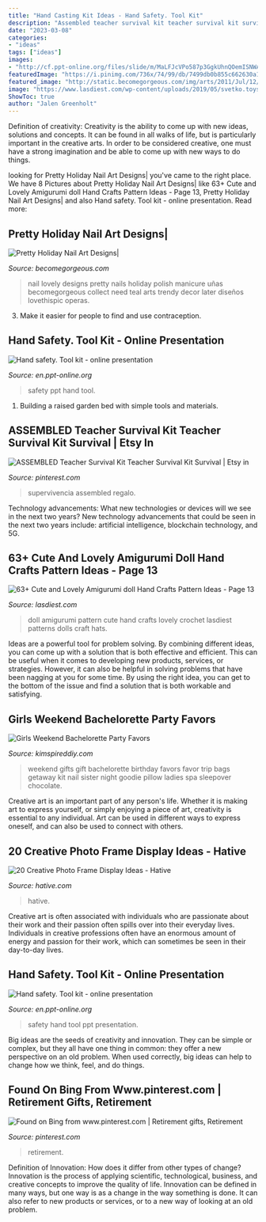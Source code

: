 ```yaml
---
title: "Hand Casting Kit Ideas - Hand Safety. Tool Kit"
description: "Assembled teacher survival kit teacher survival kit survival"
date: "2023-03-08"
categories:
- "ideas"
tags: ["ideas"]
images:
- "http://cf.ppt-online.org/files/slide/m/MaLFJcVPo587p3GgkUhnQOemISNWAi09Bf2HEy/slide-15.jpg"
featuredImage: "https://i.pinimg.com/736x/74/99/db/7499db0b855c662630a1f6fede57b393.jpg"
featured_image: "http://static.becomegorgeous.com/img/arts/2011/Jul/12/4949/lovely_nail_art.jpg"
image: "https://www.lasdiest.com/wp-content/uploads/2019/05/svetko.toys_30593288_2049300675389692_5861540777376612352_n-e1557096555908.jpg"
ShowToc: true
author: "Jalen Greenholt"
---
```



Definition of creativity:
Creativity is the ability to come up with new ideas, solutions and concepts. It can be found in all walks of life, but is particularly important in the creative arts. In order to be considered creative, one must have a strong imagination and be able to come up with new ways to do things.

	

		
looking for Pretty Holiday Nail Art Designs| you've came to the right place. We have 8 Pictures about Pretty Holiday Nail Art Designs| like 63+ Cute and Lovely Amigurumi doll Hand Crafts Pattern Ideas - Page 13, Pretty Holiday Nail Art Designs| and also Hand safety. Tool kit - online presentation. Read more:
		
    
## Pretty Holiday Nail Art Designs|

<img loading=lazy src="http://static.becomegorgeous.com/img/arts/2011/Jul/12/4949/lovely_nail_art.jpg" onerror="this.onerror=null;this.src='https://tse1.mm.bing.net/th?id=OIP.Uj7C0VkfLr0chFmBkOHu2AHaJ4&amp;pid=15.1';" alt="Pretty Holiday Nail Art Designs|">

_Source: becomegorgeous.com_

>nail lovely designs pretty nails holiday polish manicure uñas becomegorgeous collect need teal arts trendy decor later diseños lovethispic operas. 

	

3. Make it easier for people to find and use contraception.

    
## Hand Safety. Tool Kit - Online Presentation

<img loading=lazy src="http://cf.ppt-online.org/files/slide/m/MaLFJcVPo587p3GgkUhnQOemISNWAi09Bf2HEy/slide-15.jpg" onerror="this.onerror=null;this.src='https://tse3.mm.bing.net/th?id=OIP.09lkDvwo1SM-pVVkm9m24QHaJ4&amp;pid=15.1';" alt="Hand safety. Tool kit - online presentation">

_Source: en.ppt-online.org_

>safety ppt hand tool. 

	

1. Building a raised garden bed with simple tools and materials.

    
## ASSEMBLED Teacher Survival Kit Teacher Survival Kit Survival | Etsy In

<img loading=lazy src="https://i.pinimg.com/736x/74/99/db/7499db0b855c662630a1f6fede57b393.jpg" onerror="this.onerror=null;this.src='https://tse4.mm.bing.net/th?id=OIP.FMfMoogOXhVWj1Ge6M127wHaJ3&amp;pid=15.1';" alt="ASSEMBLED Teacher Survival Kit Teacher Survival Kit Survival | Etsy in">

_Source: pinterest.com_

>supervivencia assembled regalo. 

	

Technology advancements: What new technologies or devices will we see in the next two years?
New technology advancements that could be seen in the next two years include: artificial intelligence, blockchain technology, and 5G.

    
## 63+ Cute And Lovely Amigurumi Doll Hand Crafts Pattern Ideas - Page 13

<img loading=lazy src="https://www.lasdiest.com/wp-content/uploads/2019/05/svetko.toys_30593288_2049300675389692_5861540777376612352_n-e1557096555908.jpg" onerror="this.onerror=null;this.src='https://tse3.mm.bing.net/th?id=OIP.Lqy1B9k5Hr1iAlX0dlotagHaNi&amp;pid=15.1';" alt="63+ Cute and Lovely Amigurumi doll Hand Crafts Pattern Ideas - Page 13">

_Source: lasdiest.com_

>doll amigurumi pattern cute hand crafts lovely crochet lasdiest patterns dolls craft hats. 

	

Ideas are a powerful tool for problem solving. By combining different ideas, you can come up with a solution that is both effective and efficient. This can be useful when it comes to developing new products, services, or strategies. However, it can also be helpful in solving problems that have been nagging at you for some time. By using the right idea, you can get to the bottom of the issue and find a solution that is both workable and satisfying.

    
## Girls Weekend Bachelorette Party Favors

<img loading=lazy src="https://kimspireddiy.com/wp-content/uploads/2018/02/girls-weekend-favor-kit.jpg" onerror="this.onerror=null;this.src='https://tse2.mm.bing.net/th?id=OIP.VmtLd7KOOmYbVbJRf1Ye1wHaJ4&amp;pid=15.1';" alt="Girls Weekend Bachelorette Party Favors">

_Source: kimspireddiy.com_

>weekend gifts gift bachelorette birthday favors favor trip bags getaway kit nail sister night goodie pillow ladies spa sleepover chocolate. 

	

Creative art is an important part of any person's life. Whether it is making art to express yourself, or simply enjoying a piece of art, creativity is essential to any individual. Art can be used in different ways to express oneself, and can also be used to connect with others.

    
## 20 Creative Photo Frame Display Ideas - Hative

<img loading=lazy src="http://hative.com/wp-content/uploads/2014/08/photo-frame-ideas/17-wood-circle-photo-frame.jpg" onerror="this.onerror=null;this.src='https://tse1.mm.bing.net/th?id=OIP.BgzyJmkjEr3fHamWOIB9FwHaJ4&amp;pid=15.1';" alt="20 Creative Photo Frame Display Ideas - Hative">

_Source: hative.com_

>hative. 

	

Creative art is often associated with individuals who are passionate about their work and their passion often spills over into their everyday lives. Individuals in creative professions often have an enormous amount of energy and passion for their work, which can sometimes be seen in their day-to-day lives.

    
## Hand Safety. Tool Kit - Online Presentation

<img loading=lazy src="http://cf.ppt-online.org/files/slide/m/MaLFJcVPo587p3GgkUhnQOemISNWAi09Bf2HEy/slide-5.jpg" onerror="this.onerror=null;this.src='https://tse1.mm.bing.net/th?id=OIP.WhRcyD5erSo6plsPOzZ70wHaJ4&amp;pid=15.1';" alt="Hand safety. Tool kit - online presentation">

_Source: en.ppt-online.org_

>safety hand tool ppt presentation. 

	

Big ideas are the seeds of creativity and innovation. They can be simple or complex, but they all have one thing in common: they offer a new perspective on an old problem. When used correctly, big ideas can help to change how we think, feel, and do things.

    
## Found On Bing From Www.pinterest.com | Retirement Gifts, Retirement

<img loading=lazy src="https://i.pinimg.com/736x/74/6a/8d/746a8d340c8ba5d8775466512b5e494a--retirement-gifts-teacher-retirement.jpg" onerror="this.onerror=null;this.src='https://tse1.mm.bing.net/th?id=OIP.UjwWqTHNJWv11y43O71R8gHaJ3&amp;pid=15.1';" alt="Found on Bing from www.pinterest.com | Retirement gifts, Retirement">

_Source: pinterest.com_

>retirement. 

	

Definition of Innovation: How does it differ from other types of change?
Innovation is the process of applying scientific, technological, business, and creative concepts to improve the quality of life. Innovation can be defined in many ways, but one way is as a change in the way something is done. It can also refer to new products or services, or to a new way of looking at an old problem.

